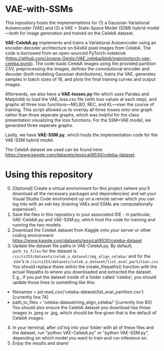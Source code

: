 # VAE-with-SSMs

This repository hosts the implementations for (1) a Gaussian Variational Autoencoder (VAE) and (2) a VAE + State-Space Model (SSM) hybrid model—both for image generation and trained on the CelebA dataset. 

**VAE-CelebA.py** implements and trains a Variational Autoencoder using an encoder-decoder architecture on 64x64 pixel images from CelebA. The code is borrowed from an open-sourced PyTorch notebook (https://github.com/Jovana-Gentic/VAE_celeba/blob/main/pytorch-vae-celeba.ipynb). The code loads CelebA images using the provided partition CSV, preprocessing the images, defines the convolutional encoder and decoder (both modeling Gaussian distributions), trains the VAE, generates samples in batch sizes of 16, and plots the final training curves and output images.

Afterwards, we also have a **VAE-losses.py** file which uses Pandas and Matplotlib to load the VAE_loss.csv file (with loss values at each step), and graphs all three loss functions—NELBO, REC, and KL—over the course of training. This script allowed us to overlay all three losses onto one graph rather than three seperate graphs, which was helpful for the class presentation visualizing the loss functions. For the SSM+VAE model, we generated three seperate graphs.

Lastly, we have **VAE-SSM.py**, which hosts the implementation code for the VAE-SSM hybrid model. 

The CelebA dataset we used can be found here: https://www.kaggle.com/datasets/jessicali9530/celeba-dataset.

# Using this repository
0. [Optional] Create a virtual environment for this project (where you'll download all the necessary packages and dependencies) and set your Visual Studio Code environment up on a remote server which you can log into with an ssh key (training VAEs and SSMs are computationally expensive!).
1. Save the files in this repository in your associated IDE - in particular, VAE-CelebA.py and VAE-SSM.py, which host the code for training and running the two models.
2. Download the CelebA dataset from Kaggle onto your server or other coding environment: https://www.kaggle.com/datasets/jessicali9530/celeba-dataset
3. Update the dataset file paths in VAE-CelebA.py. By default, `path_to_files` for the dataset is `/cs/cs153/datasets/celeb_a_dataset/img_align_celeba/` and for the .csv's is `/cs/cs153/datasets/celeb_a_dataset/list_eval_partition.csv`. You should replace these within the create_filepaths() function with the actual filepaths to where you downloaded and extracted the dataset. E.g., if you put the dataset inside of a folder called 'celeba', you should update those lines to sometihng like this:
- filenames = pd.read_csv('celeba-dataset/list_eval_partition.csv') [currently line 74]
- path_to_files = 'celeba-dataset/img_align_celeba/' [currently line 80]
You should also ensure the CelebA dataset you download has those images in .jpeg or .jpg, which should be fine given that is the default of CelebA images.

4. In your terminal, after cd'ing into your folder with all of these files and the dataset, run "python VAE-CelebA.py" or "python VAE-SSM.py", depending on which model you want to train and run inference on.
5. Enjoy the results and share!
